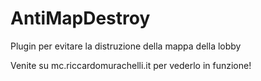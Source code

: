 # AntiMapDestroy
Plugin per evitare la distruzione della mappa della lobby

Venite su mc.riccardomurachelli.it per vederlo in funzione!
